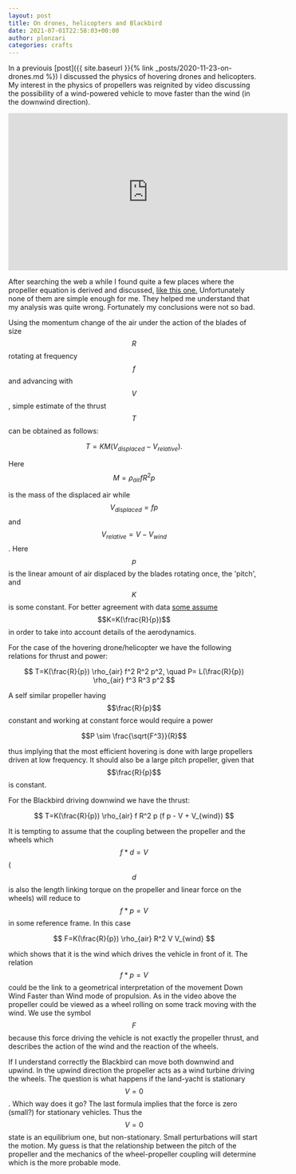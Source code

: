 ```yaml
---
layout: post
title: On drones, helicopters and Blackbird
date: 2021-07-01T22:58:03+00:00
author: plonzari
categories: crafts
---
```

In a previouis [post]({{ site.baseurl }}{% link _posts/2020-11-23-on-drones.md %})
I discussed the physics of hovering drones and helicopters. My interest in the
physics of propellers was reignited by video discussing the possibility of a 
wind-powered vehicle to move faster than the wind (in the downwind direction). 

<div style="text-align: center">
<iframe width="560" height="315" src="https://www.youtube.com/embed/yCsgoLc_fzI" title="YouTube video player" frameborder="0" allow="accelerometer; autoplay; clipboard-write; encrypted-media; gyroscope; picture-in-picture" allowfullscreen></iframe>
</div>

After searching the web a while I found quite a few places where the propeller equation is derived
and discussed, <a href="https://www.electricrcaircraftguy.com/2014/04/propeller-static-dynamic-thrust-equation-background.html 
"> like this one.</a> Unfortunately none of them are simple enough for me. They helped me
understand that my analysis was quite wrong. Fortunately my conclusions were not so bad.

Using the momentum change of the air under the action of 
the blades of size $$R$$ rotating at frequency $$f$$ and advancing with $$V$$, 
simple estimate of the thrust $$T$$ can be obtained as follows:

$$ T= K M (V_{displaced}-V_{relative}).$$ 

Here $$ M = \rho_{air} f R^2 p$$ 

is the mass of the displaced air while 
$$V_{displaced}=f p$$ and $$V_{relative}=V-V_{wind}$$. 
Here $$p$$ is the linear amount of air displaced by the blades rotating once, the 'pitch', and 
$$K$$ is some constant. For better agreement with data  <a href="https://www.electricrcaircraftguy.com/2014/04/propeller-static-dynamic-thrust-equation-background.html 
"> some assume</a> $$K=K(\frac{R}{p})$$ in order to take into account details of the aerodynamics.

For the case of the hovering drone/helicopter we have the following relations for thrust and 
power:

$$ T=K(\frac{R}{p}) \rho_{air} f^2 R^2 p^2, \quad P= L(\frac{R}{p}) \rho_{air} f^3 R^3 p^2 $$

A self similar propeller having $$\frac{R}{p}$$ constant and working at constant force would 
require a power 

$$P \sim \frac{\sqrt{F^3}}{R}$$ 

thus implying that the most efficient hovering is done with large propellers driven at low 
frequency. It should also be a large pitch propeller, given that $$\frac{R}{p}$$ is constant.

For the Blackbird driving downwind we have the thrust:

$$ T=K(\frac{R}{p}) \rho_{air} f R^2 p (f p - V + V_{wind}) $$

It is tempting to assume that the coupling between the propeller and the wheels which 
 $$f*d=V$$ ($$d$$ is also the length linking torque on the propeller
and linear force on the wheels) will reduce to $$f*p=V$$ in some reference frame. In this 
case 

$$ F=K(\frac{R}{p}) \rho_{air}  R^2  V V_{wind}  $$

which shows that it is the wind which drives the vehicle in front of it.  The relation 
$$f*p=V$$ could be the link to a geometrical 
interpretation of the movement Down Wind Faster than Wind mode of propulsion. As in the 
video above the propeller could be viewed as a wheel rolling on some track moving with the wind.
We use the symbol $$F$$ because this force driving the vehicle is not exactly the propeller 
thrust, and describes the action of the wind and the reaction of the wheels.
 

If I understand correctly the Blackbird can move both downwind and upwind. In the upwind direction 
the propeller acts as a wind turbine driving the wheels. The question is what happens if the 
land-yacht is stationary $$V=0$$. Which way does it go? The last formula implies that the force
is zero (small?) for stationary vehicles. Thus the $$V=0$$ state is an equilibrium one, but 
non-stationary. Small perturbations will start the motion. My guess is that the relationship between 
the pitch of the propeller and the mechanics of the wheel-propeller coupling will determine
which is the more probable mode. 



